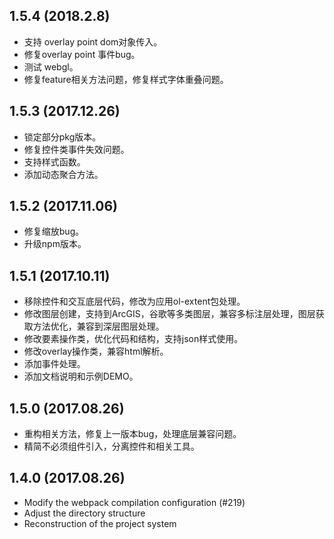 ## 1.5.4 (2018.2.8)

* 支持 overlay point dom对象传入。
* 修复overlay point 事件bug。
* 测试 webgl。
* 修复feature相关方法问题，修复样式字体重叠问题。

## 1.5.3 (2017.12.26)

* 锁定部分pkg版本。
* 修复控件类事件失效问题。
* 支持样式函数。
* 添加动态聚合方法。

## 1.5.2 (2017.11.06)

* 修复缩放bug。
* 升级npm版本。

## 1.5.1 (2017.10.11)

* 移除控件和交互底层代码，修改为应用ol-extent包处理。
* 修改图层创建，支持到ArcGIS，谷歌等多类图层，兼容多标注层处理，图层获取方法优化，兼容到深层图层处理。
* 修改要素操作类，优化代码和结构，支持json样式使用。
* 修改overlay操作类，兼容html解析。
* 添加事件处理。
* 添加文档说明和示例DEMO。

## 1.5.0 (2017.08.26)

* 重构相关方法，修复上一版本bug，处理底层兼容问题。
* 精简不必须组件引入，分离控件和相关工具。

## 1.4.0 (2017.08.26)

* Modify the webpack compilation configuration (#219)
* Adjust the directory structure
* Reconstruction of the project system
